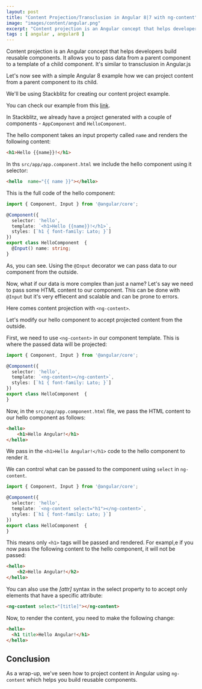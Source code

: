 ```yaml
---
layout: post
title: "Content Projection/Transclusion in Angular 8|7 with ng-content"
image: "images/content/angular.png"
excerpt: "Content projection is an Angular concept that helps developers build reusable components. It allows you to pass data from a parent component to a template of a child component." 
tags : [ angular , angular8 ] 
--- 
```


Content projection is an Angular concept that helps developers build reusable components. It allows you to pass data from a parent component to a template of a child component. It's similar to transclusion in Angular.js

Let's now see with a simple Angular 8 example how we can project content from a parent component to its child.

We'll be using Stackblitz for creating our content project example. 

You can check our example from this [link](https://stackblitz.com/edit/angular-8-ng-content). 

 In Stackblitz, we already have a project generated with a couple of components - `AppComponent` and `HelloComponent`.

The hello component takes an input property called `name` and renders the following content:

```html
<h1>Hello {{name}}!</h1>
``` 

In ths `src/app/app.component.html` we include the hello component using it selector:

```html
<hello  name="{{ name }}"></hello>
```

This is the full code of the hello component:

```ts
import { Component, Input } from '@angular/core';

@Component({
  selector: 'hello',
  template: `<h1>Hello {{name}}!</h1>`,
  styles: [`h1 { font-family: Lato; }`]
})
export class HelloComponent  {
  @Input() name: string;
}
```
As, you can see. Using the `@Input` decorator we can pass data to our component from the outside. 

Now, what if our data is more complex than just a name? Let's say we need to pass some HTML content to our component. This can be done with `@Input` but it's very effiecent and scalable and can be prone to errors.
 
Here comes content projection with `<ng-content>`.

Let's modify our hello component to accept projected content from the outside. 

First, we need to use `<ng-content>` in our component template. This is where the passed data will be projected:

```ts
import { Component, Input } from '@angular/core';

@Component({
  selector: 'hello',
  template: `<ng-content></ng-content>`,
  styles: [`h1 { font-family: Lato; }`]
})
export class HelloComponent  {
}
```

Now, in the `src/app/app.component.html` file, we pass the HTML content to our hello component as follows:

```html
<hello>
    <h1>Hello Angular!</h1>
</hello>
```

We pass in the `<h1>Hello Angular!</h1>` code to the hello component to render it.  

We can control what can be passed to the component using `select` in `ng-content`. 

```ts
import { Component, Input } from '@angular/core';

@Component({
  selector: 'hello',
  template: `<ng-content select="h1"></ng-content>`,
  styles: [`h1 { font-family: Lato; }`]
})
export class HelloComponent  {
}
```  

This means only `<h1>` tags will be passed and rendered. For exampl,e if you now pass the following content to the hello component, it will not be passed:

```html
<hello>
    <h2>Hello Angular!</h2>
</hello>
```

You can also use the _[attr]_ syntax in the select property to to accept only elements that have a specific attribute:

```html
<ng-content select="[title]"></ng-content>
```

Now, to render the content, you need to make the following change:

```html
<hello>
  <h1 title>Hello Angular!</h1>
</hello>
```

## Conclusion

As a wrap-up, we've seen how to project content in Angular using `ng-content` which helps you build reusable components. 



 